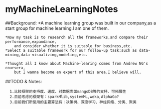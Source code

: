 # myMachineLearningNotes
##Background:
	*A machine learning group was built in our company,as a start group for machine learning.I am one of them.
	
	*Now my task is to research all the frameworks,and compare their performance,expandance,
		and consider whether it is suitable for business,etc.
	*Select a suitable framework for our follow-up task:such as data-mining,data-visualizing,modeling,etc.
	
	*Thought all I know about Machine-learing comes from Andrew NG's coursera,
		but I wanna become en expert of this area.I believe will.
	
##TODO & Notes:

      1.比较框架的支持度、速度、对数据库如mangoDB等的支持、可拓展性
      2.目前考虑的框架有：sparkMlib,systemML,weka,AlphaGo?
	  3.目前我们所使用的主要算法有：决策树、深度学习、神经网络、分类、聚类


